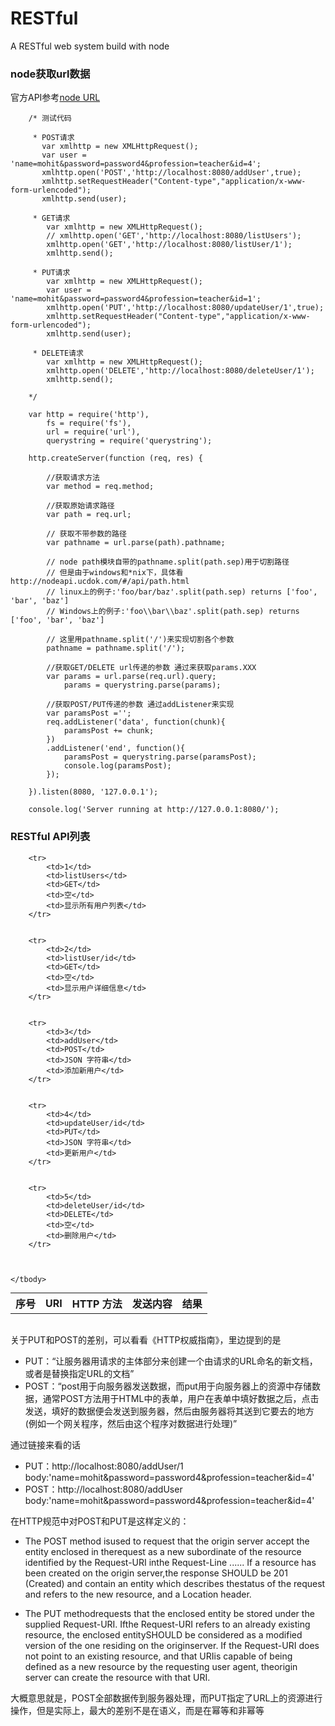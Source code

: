 # RESTful
A RESTful web system build with node

### node获取url数据

官方API参考[node URL](http://nodeapi.ucdok.com/#/api/url.html)

		/* 测试代码

		 * POST请求
		   var xmlhttp = new XMLHttpRequest();
		   var user = 'name=mohit&password=password4&profession=teacher&id=4';
		   xmlhttp.open('POST','http://localhost:8080/addUser',true);
		   xmlhttp.setRequestHeader("Content-type","application/x-www-form-urlencoded");
		   xmlhttp.send(user);

		 * GET请求
		    var xmlhttp = new XMLHttpRequest();
		    // xmlhttp.open('GET','http://localhost:8080/listUsers');
		    xmlhttp.open('GET','http://localhost:8080/listUser/1');
		    xmlhttp.send();

		 * PUT请求
		 	var xmlhttp = new XMLHttpRequest();
		 	var user = 'name=mohit&password=password4&profession=teacher&id=1';
		 	xmlhttp.open('PUT','http://localhost:8080/updateUser/1',true);
		 	xmlhttp.setRequestHeader("Content-type","application/x-www-form-urlencoded");
		 	xmlhttp.send(user);

	     * DELETE请求
	        var xmlhttp = new XMLHttpRequest();
	        xmlhttp.open('DELETE','http://localhost:8080/deleteUser/1');
	        xmlhttp.send();
	        
		*/

		var http = require('http'),
			fs = require('fs'),
			url = require('url'),
			querystring = require('querystring');

		http.createServer(function (req, res) { 

			//获取请求方法
			var method = req.method; 

			//获取原始请求路径
			var path = req.url; 

			// 获取不带参数的路径
			var pathname = url.parse(path).pathname; 

			// node path模块自带的pathname.split(path.sep)用于切割路径
			// 但是由于windows和*nix下，具体看http://nodeapi.ucdok.com/#/api/path.html
			// linux上的例子:'foo/bar/baz'.split(path.sep) returns ['foo', 'bar', 'baz']
			// Windows上的例子:'foo\\bar\\baz'.split(path.sep) returns ['foo', 'bar', 'baz']

			// 这里用pathname.split('/')来实现切割各个参数
			pathname = pathname.split('/');

			//获取GET/DELETE url传递的参数 通过来获取params.XXX
			var params = url.parse(req.url).query; 
				params = querystring.parse(params);

			//获取POST/PUT传递的参数 通过addListener来实现
			var paramsPost ='';  
		    req.addListener('data', function(chunk){  
		        paramsPost += chunk;  
		    })  
		    .addListener('end', function(){  
		        paramsPost = querystring.parse(paramsPost);
		        console.log(paramsPost);
		    });

		}).listen(8080, '127.0.0.1'); 

		console.log('Server running at http://127.0.0.1:8080/');

### RESTful API列表


<table style="margin:0 auto"> 
	<tbody>
		<tr>
			<th>序号</th>
			<th>URI</th>
			<th>HTTP 方法</th>
			<th>发送内容</th>
			<th>结果</th> 
		</tr>

		<tr>
			<td>1</td>
			<td>listUsers</td>
			<td>GET</td>
			<td>空</td>
			<td>显示所有用户列表</td> 
		</tr>


		<tr>
			<td>2</td>
			<td>listUser/id</td>
			<td>GET</td>
			<td>空</td>
			<td>显示用户详细信息</td> 
		</tr>


		<tr>
			<td>3</td>
			<td>addUser</td>
			<td>POST</td>
			<td>JSON 字符串</td>
			<td>添加新用户</td> 
		</tr>


		<tr>
			<td>4</td>
			<td>updateUser/id</td>
			<td>PUT</td>
			<td>JSON 字符串</td>
			<td>更新用户</td> 
		</tr>


		<tr>
			<td>5</td>
			<td>deleteUser/id</td>
			<td>DELETE</td>
			<td>空</td>
			<td>删除用户</td> 
		</tr>



	</tbody>
</table>

<br />

关于PUT和POST的差别，可以看看《HTTP权威指南》，里边提到的是

 - PUT：“让服务器用请求的主体部分来创建一个由请求的URL命名的新文档，或者是替换指定URL的文档”
 - POST：“post用于向服务器发送数据，而put用于向服务器上的资源中存储数据，通常POST方法用于HTML中的表单，用户在表单中填好数据之后，点击发送，填好的数据便会发送到服务器，然后由服务器将其送到它要去的地方(例如一个网关程序，然后由这个程序对数据进行处理)”

通过链接来看的话

 - PUT：http://localhost:8080/addUser/1 body:'name=mohit&password=password4&profession=teacher&id=4'
 - POST：http://localhost:8080/addUser body:'name=mohit&password=password4&profession=teacher&id=4'

在HTTP规范中对POST和PUT是这样定义的：
  
 - The POST method isused to request that the origin server accept the entity enclosed in therequest as a new subordinate of the resource identified by the Request-URI inthe Request-Line ...... If a resource has been created on the origin server,the response SHOULD be 201 (Created) and contain an entity which describes thestatus of the request and refers to the new resource, and a Location header.
  
 - The PUT methodrequests that the enclosed entity be stored under the supplied Request-URI. Ifthe Request-URI refers to an already existing resource, the enclosed entitySHOULD be considered as a modified version of the one residing on the originserver. If the Request-URI does not point to an existing resource, and that URIis capable of being defined as a new resource by the requesting user agent, theorigin server can create the resource with that URI.

大概意思就是，POST全部数据传到服务器处理，而PUT指定了URL上的资源进行操作，但是实际上，最大的差别不是在语义，而是在幂等和非幂等

